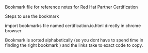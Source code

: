 Bookmark file for reference notes for Red Hat Partner Certification  

Steps to use the bookmark

import bookmarks file named certification.io.html directly in chrome browser

Bookmark is sorted alphabetically (so you dont have to spend time in finding the right bookmark ) and the links take to exact code to copy.

